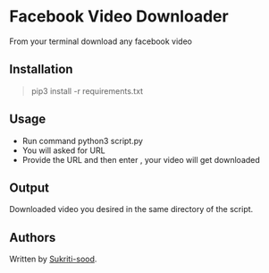 # Facebook Video Downloader

From your terminal download any facebook video

## Installation

> pip3 install -r requirements.txt


## Usage
- Run command python3 script.py
- You will asked for URL
- Provide the URL and then enter , your video will get downloaded

## Output

Downloaded video you desired in the same directory of the script.

## Authors

Written by [Sukriti-sood](https://www.github.com/Sukriti-sood).

